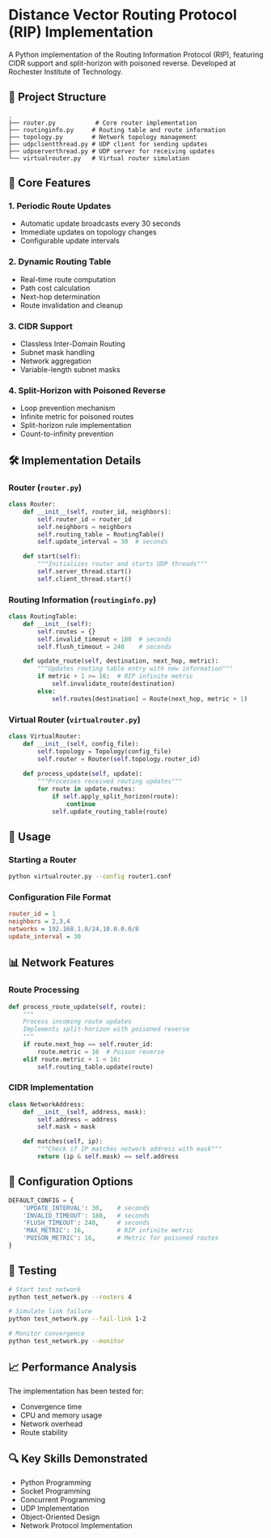 # Distance Vector Routing Protocol (RIP) Implementation

A Python implementation of the Routing Information Protocol (RIP), featuring CIDR support and split-horizon with poisoned reverse. Developed at Rochester Institute of Technology.

## 📁 Project Structure

```
.
├── router.py           # Core router implementation
├── routinginfo.py     # Routing table and route information
├── topology.py        # Network topology management
├── udpclientthread.py # UDP client for sending updates
├── udpserverthread.py # UDP server for receiving updates
└── virtualrouter.py   # Virtual router simulation
```

## 🔄 Core Features

### 1. Periodic Route Updates
- Automatic update broadcasts every 30 seconds
- Immediate updates on topology changes
- Configurable update intervals

### 2. Dynamic Routing Table
- Real-time route computation
- Path cost calculation
- Next-hop determination
- Route invalidation and cleanup

### 3. CIDR Support
- Classless Inter-Domain Routing
- Subnet mask handling
- Network aggregation
- Variable-length subnet masks

### 4. Split-Horizon with Poisoned Reverse
- Loop prevention mechanism
- Infinite metric for poisoned routes
- Split-horizon rule implementation
- Count-to-infinity prevention

## 🛠️ Implementation Details

### Router (`router.py`)
```python
class Router:
    def __init__(self, router_id, neighbors):
        self.router_id = router_id
        self.neighbors = neighbors
        self.routing_table = RoutingTable()
        self.update_interval = 30  # seconds

    def start(self):
        """Initializes router and starts UDP threads"""
        self.server_thread.start()
        self.client_thread.start()
```

### Routing Information (`routinginfo.py`)
```python
class RoutingTable:
    def __init__(self):
        self.routes = {}
        self.invalid_timeout = 180  # seconds
        self.flush_timeout = 240    # seconds

    def update_route(self, destination, next_hop, metric):
        """Updates routing table entry with new information"""
        if metric + 1 >= 16:  # RIP infinite metric
            self.invalidate_route(destination)
        else:
            self.routes[destination] = Route(next_hop, metric + 1)
```

### Virtual Router (`virtualrouter.py`)
```python
class VirtualRouter:
    def __init__(self, config_file):
        self.topology = Topology(config_file)
        self.router = Router(self.topology.router_id)
        
    def process_update(self, update):
        """Processes received routing updates"""
        for route in update.routes:
            if self.apply_split_horizon(route):
                continue
            self.update_routing_table(route)
```

## 🚀 Usage

### Starting a Router
```bash
python virtualrouter.py --config router1.conf
```

### Configuration File Format
```ini
router_id = 1
neighbors = 2,3,4
networks = 192.168.1.0/24,10.0.0.0/8
update_interval = 30
```

## 📊 Network Features

### Route Processing
```python
def process_route_update(self, route):
    """
    Process incoming route updates
    Implements split-horizon with poisoned reverse
    """
    if route.next_hop == self.router_id:
        route.metric = 16  # Poison reverse
    elif route.metric + 1 < 16:
        self.routing_table.update(route)
```

### CIDR Implementation
```python
class NetworkAddress:
    def __init__(self, address, mask):
        self.address = address
        self.mask = mask

    def matches(self, ip):
        """Check if IP matches network address with mask"""
        return (ip & self.mask) == self.address
```

## 🔧 Configuration Options

```python
DEFAULT_CONFIG = {
    'UPDATE_INTERVAL': 30,    # seconds
    'INVALID_TIMEOUT': 180,   # seconds
    'FLUSH_TIMEOUT': 240,     # seconds
    'MAX_METRIC': 16,         # RIP infinite metric
    'POISON_METRIC': 16,      # Metric for poisoned routes
}
```

## 🧪 Testing

```bash
# Start test network
python test_network.py --routers 4

# Simulate link failure
python test_network.py --fail-link 1-2

# Monitor convergence
python test_network.py --monitor
```

## 📈 Performance Analysis

The implementation has been tested for:
- Convergence time
- CPU and memory usage
- Network overhead
- Route stability

## 🔍 Key Skills Demonstrated

- Python Programming
- Socket Programming
- Concurrent Programming
- UDP Implementation
- Object-Oriented Design
- Network Protocol Implementation
